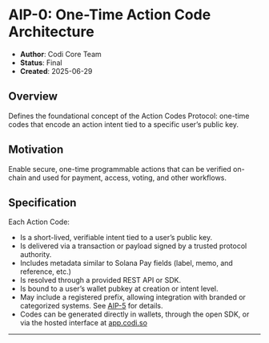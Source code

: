 # AIP-0: One-Time Action Code Architecture

- **Author**: Codi Core Team
- **Status**: Final
- **Created**: 2025-06-29

## Overview

Defines the foundational concept of the Action Codes Protocol: one-time codes that encode an action intent tied to a specific user’s public key.

## Motivation

Enable secure, one-time programmable actions that can be verified on-chain and used for payment, access, voting, and other workflows.

## Specification

Each Action Code:
- Is a short-lived, verifiable intent tied to a user’s public key.
- Is delivered via a transaction or payload signed by a trusted protocol authority.
- Includes metadata similar to Solana Pay fields (label, memo, and reference, etc.)
- Is resolved through a provided REST API or SDK.
- Is bound to a user’s wallet pubkey at creation or intent level.
- May include a registered prefix, allowing integration with branded or categorized systems. See [AIP-5](./aip-5.md) for details.
- Codes can be generated directly in wallets, through the open SDK, or via the hosted interface at [app.codi.so](https://app.codi.so)

---
